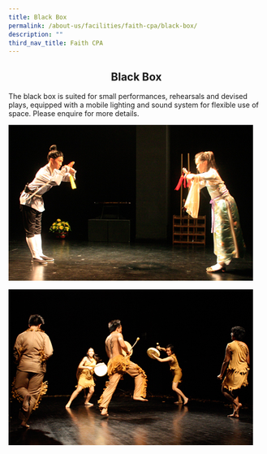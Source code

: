 ```yaml
---
title: Black Box
permalink: /about-us/facilities/faith-cpa/black-box/
description: ""
third_nav_title: Faith CPA
---
```

## <center> Black Box </center>

The black box is suited for small performances, rehearsals and devised plays, equipped with a mobile lighting and sound system for flexible use of space. Please enquire for more details.

![](/images/blackbox1.jpeg)

![](/images/blackbox2.jpeg)
